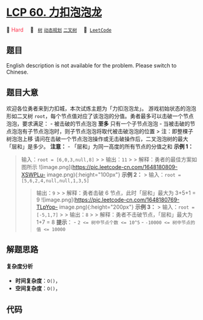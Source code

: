 # [LCP 60. 力扣泡泡龙](https://leetcode.cn/problems/WInSav)

🔴 <font color=#ff334b>Hard</font>&emsp; 🔖&ensp; [`树`](/outline/tag/tree.md) [`动态规划`](/outline/tag/dynamic-programming.md) [`二叉树`](/outline/tag/binary-tree.md)&emsp; 🔗&ensp;[`LeetCode`](https://leetcode.cn/problems/WInSav)

## 题目

English description is not available for the problem. Please switch to
Chinese.


## 题目大意

欢迎各位勇者来到力扣城，本次试炼主题为「力扣泡泡龙」。 游戏初始状态的泡泡形如二叉树
`root`，每个节点值对应了该泡泡的分值。勇者最多可以击破一个节点泡泡，要求满足： \- 被击破的节点泡泡 **至多** 只有一个子节点泡泡 \-
当被击破的节点泡泡有子节点泡泡时，则子节点泡泡将取代被击破泡泡的位置 > 注：即整棵子树泡泡上移
请问在击破一个节点泡泡操作或无击破操作后，二叉泡泡树的最大「层和」是多少。 **注意：** \- 「层和」为同一高度的所有节点的分值之和 **示例 1：**
> 输入：`root = [6,0,3,null,8]` > > 输出：`11` > > 解释：勇者的最佳方案如图所示
>![image.png](https://pic.leetcode-cn.com/1648180809-XSWPLu-
image.png){:height="100px"} **示例 2：** > 输入：`root = [5,6,2,4,null,null,1,3,5]`
> > 输出：`9` > > 解释：勇者击破 6 节点，此时「层和」最大为 3+5+1 = 9
>![image.png](https://pic.leetcode-cn.com/1648180769-TLpYop-
image.png){:height="200px"} **示例 3：** > 输入：`root = [-5,1,7]` > > 输出：`8` > >
解释：勇者不击破节点，「层和」最大为 1+7 = 8 **提示**： \- `2 <= 树中节点个数 <= 10^5` \- `-10000 <=
树中节点的值 <= 10000`


## 解题思路

#### 复杂度分析

- **时间复杂度**：`O()`，
- **空间复杂度**：`O()`，

## 代码

```javascript

```